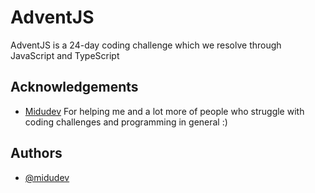 # AdventJS

AdventJS is a 24-day coding challenge which we resolve through JavaScript and TypeScript


## Acknowledgements

 - [Midudev](https://www.github.com/midudev) For helping me and a lot more of people who struggle with coding challenges and programming in general :)
 


## Authors

- [@midudev](https://www.github.com/midudev)

